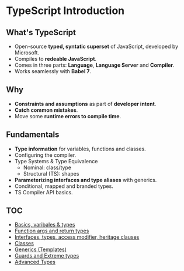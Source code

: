 # TypeScript Introduction

## What's TypeScript

* Open-source __typed, syntatic superset__ of JavaScript, developed by Microsoft.
* Compiles to __redeable JavaScript__.
* Comes in three parts: __Language__, __Language Server__ and __Compiler__.
* Works seamlessly with __Babel 7__.

## Why

* __Constraints and assumptions__ as part of __developer intent__.
* __Catch common mistakes__.
* Move some __runtime errors to compile time__.

## Fundamentals

* __Type information__ for variables, functions and classes.
* Configuring the compiler.
* Type Systems & Type Equivalence
  * Nominal: class/type
  * Structural (TS): shapes
* __Parameterizing interfaces and type aliases__ with generics.
* Conditional, mapped and branded types.
* TS Compiler API basics.

## TOC

* [Basics, varibales & types](./basics/basics.ts)
* [Function args and return types](./basics/functions.ts)
* [Interfaces, types, access modifier, heritage clauses](./basics/interfaces.ts)
* [Classes](./basics/classes.ts)
* [Generics (Templates)](./basics/generics.ts)
* [Guards and Extreme types](./basics/guards-and-extremes.ts)
* [Advanced Types](./basics/advanced-types.ts)
